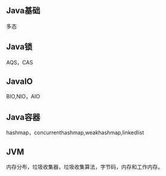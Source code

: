 ## Java基础

多态

## Java锁

AQS，CAS

## JavaIO

BIO,NIO，AIO

## Java容器

hashmap，concurrenthashmap,weakhashmap,linkedlist

## JVM

内存分布，垃圾收集器，垃圾收集算法，字节码，内存和工作内存。